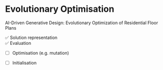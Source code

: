 # Evolutionary Optimisation
AI-Driven Generative Design: Evolutionary Optimization of Residential Floor Plans

✅ Solution representation  
✅ Evaluation  
- [ ] Optimisation (e.g. mutation)
- [ ] Initialisation

